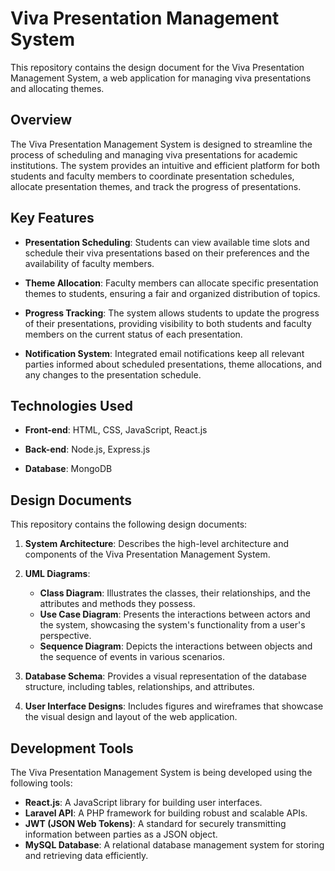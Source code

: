 # Viva Presentation Management System

This repository contains the design document for the Viva Presentation Management System, a web application for managing viva presentations and allocating themes.

## Overview

The Viva Presentation Management System is designed to streamline the process of scheduling and managing viva presentations for academic institutions. The system provides an intuitive and efficient platform for both students and faculty members to coordinate presentation schedules, allocate presentation themes, and track the progress of presentations.

## Key Features

- **Presentation Scheduling**: Students can view available time slots and schedule their viva presentations based on their preferences and the availability of faculty members.

- **Theme Allocation**: Faculty members can allocate specific presentation themes to students, ensuring a fair and organized distribution of topics.

- **Progress Tracking**: The system allows students to update the progress of their presentations, providing visibility to both students and faculty members on the current status of each presentation.

- **Notification System**: Integrated email notifications keep all relevant parties informed about scheduled presentations, theme allocations, and any changes to the presentation schedule.

## Technologies Used

- **Front-end**: HTML, CSS, JavaScript, React.js

- **Back-end**: Node.js, Express.js

- **Database**: MongoDB

## Design Documents

This repository contains the following design documents:

1. **System Architecture**: Describes the high-level architecture and components of the Viva Presentation Management System.

2. **UML Diagrams**:
   - **Class Diagram**: Illustrates the classes, their relationships, and the attributes and methods they possess.
   - **Use Case Diagram**: Presents the interactions between actors and the system, showcasing the system's functionality from a user's perspective.
   - **Sequence Diagram**: Depicts the interactions between objects and the sequence of events in various scenarios.

3. **Database Schema**: Provides a visual representation of the database structure, including tables, relationships, and attributes.

4. **User Interface Designs**: Includes figures and wireframes that showcase the visual design and layout of the web application.

## Development Tools

The Viva Presentation Management System is being developed using the following tools:

- **React.js**: A JavaScript library for building user interfaces.
- **Laravel API**: A PHP framework for building robust and scalable APIs.
- **JWT (JSON Web Tokens)**: A standard for securely transmitting information between parties as a JSON object.
- **MySQL Database**: A relational database management system for storing and retrieving data efficiently.


